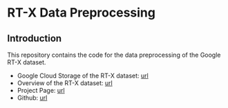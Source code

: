# RT-X Data Preprocessing

## Introduction
This repository contains the code for the data preprocessing of the Google RT-X dataset.
- Google Cloud Storage of the RT-X dataset: [url](https://console.cloud.google.com/storage/browser/gresearch/robotics)
- Overview of the RT-X dataset: [url](https://docs.google.com/spreadsheets/d/1rPBD77tk60AEIGZrGSODwyyzs5FgCU9Uz3h-3_t2A9g)
- Project Page: [url](https://robotics-transformer-x.github.io/)
- Github: [url](https://github.com/google-deepmind/open_x_embodiment)

